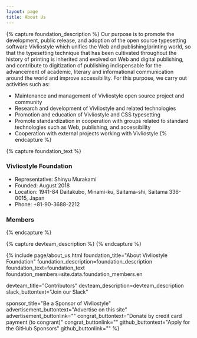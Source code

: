```yaml
---
layout: page
title: About Us
---
```


{% capture foundation_description %}
Our purpose is to promote the development,
public release,
and adoption of the open source typesetting software Vivliostyle
which unifies the Web and publishing/printing world,
so that the typesetting technique that has been cultivated throughout the history of printing
is inherited and evolved on Web and digital publishing,
and contribute to digitization of publishing indispensable
for the advancement of academic,
literary and informational communication around the world and improve accessibility.
For this purpose, we carry out activities such as:

- Maintenance and management of Vivliostyle open source project and community
- Research and development of Vivliostyle and related technologies
- Promotion and education of Vivliostyle and CSS typesetting
- Promote standardization in cooperation with groups related to standard technologies such as Web, publishing, and accessibility
- Cooperation with external projects working with Vivliostyle
{% endcapture %}


{% capture foundation_text %}
### Vivliostyle Foundation

- Representative: Shinyu Murakami
- Founded: August 2018
- Location: 1941-84 Daitakubo, Minami-ku, Saitama-shi, Saitama 336-0015, Japan
- Phone: +81-90-3688-2212

### Members
{% endcapture %}


{% capture devteam_description %}
{% endcapture %}


{% include page/about_us.html
  foundation_title="About Vivliostyle Foundation"
  foundation_description=foundation_description
  foundation_text=foundation_text
  foundation_members=site.data.foundation_members.en

  devteam_title="Contributors"
  devteam_description=devteam_description
  slack_buttontext="Join our Slack"

  sponsor_title="Be a Sponsor of Vivliostyle"
  advertisement_buttontext="Advertise on this site"
  advertisement_buttonlink=""
  congrat_buttontext="Donate by credit card payment (to congrant)"
  congrat_buttonlink=""
  github_buttontext="Apply for the GitHub Sponsors"
  github_buttonlink=""
%}
